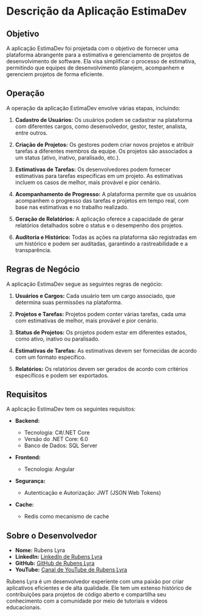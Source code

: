 # Descrição da Aplicação EstimaDev

## Objetivo

A aplicação EstimaDev foi projetada com o objetivo de fornecer uma plataforma abrangente para a estimativa e gerenciamento de projetos de desenvolvimento de software. Ela visa simplificar o processo de estimativa, permitindo que equipes de desenvolvimento planejem, acompanhem e gerenciem projetos de forma eficiente.

## Operação

A operação da aplicação EstimaDev envolve várias etapas, incluindo:

1. **Cadastro de Usuários:** Os usuários podem se cadastrar na plataforma com diferentes cargos, como desenvolvedor, gestor, tester, analista, entre outros.

2. **Criação de Projetos:** Os gestores podem criar novos projetos e atribuir tarefas a diferentes membros da equipe. Os projetos são associados a um status (ativo, inativo, paralisado, etc.).

3. **Estimativas de Tarefas:** Os desenvolvedores podem fornecer estimativas para tarefas específicas em um projeto. As estimativas incluem os casos de melhor, mais provável e pior cenário.

4. **Acompanhamento de Progresso:** A plataforma permite que os usuários acompanhem o progresso das tarefas e projetos em tempo real, com base nas estimativas e no trabalho realizado.

5. **Geração de Relatórios:** A aplicação oferece a capacidade de gerar relatórios detalhados sobre o status e o desempenho dos projetos.

6. **Auditoria e Histórico:** Todas as ações na plataforma são registradas em um histórico e podem ser auditadas, garantindo a rastreabilidade e a transparência.

## Regras de Negócio

A aplicação EstimaDev segue as seguintes regras de negócio:

1. **Usuários e Cargos:** Cada usuário tem um cargo associado, que determina suas permissões na plataforma.

2. **Projetos e Tarefas:** Projetos podem conter várias tarefas, cada uma com estimativas de melhor, mais provável e pior cenário.

3. **Status de Projetos:** Os projetos podem estar em diferentes estados, como ativo, inativo ou paralisado.

4. **Estimativas de Tarefas:** As estimativas devem ser fornecidas de acordo com um formato específico.

5. **Relatórios:** Os relatórios devem ser gerados de acordo com critérios específicos e podem ser exportados.

## Requisitos

A aplicação EstimaDev tem os seguintes requisitos:

- **Backend:**
  - Tecnologia: C#/.NET Core
  - Versão do .NET Core: 6.0
  - Banco de Dados: SQL Server
  
- **Frontend:**
  - Tecnologia: Angular

- **Segurança:**
  - Autenticação e Autorização: JWT (JSON Web Tokens)
  
- **Cache:**
  - Redis como mecanismo de cache

## Sobre o Desenvolvedor

- **Nome:** Rubens Lyra
- **LinkedIn:** [LinkedIn de Rubens Lyra](https://www.linkedin.com/in/rubenslyra)
- **GitHub:** [GitHub de Rubens Lyra](https://github.com/rubenslyra)
- **YouTube:** [Canal de YouTube de Rubens Lyra](https://www.youtube.com/user/rubenslyra)

Rubens Lyra é um desenvolvedor experiente com uma paixão por criar aplicativos eficientes e de alta qualidade. Ele tem um extenso histórico de contribuições para projetos de código aberto e compartilha seu conhecimento com a comunidade por meio de tutoriais e vídeos educacionais.
